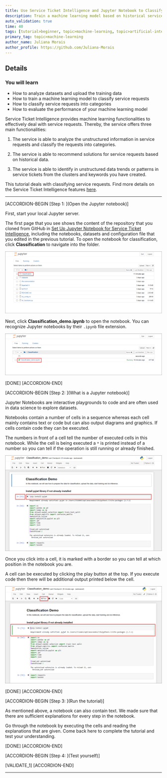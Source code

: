 ```yaml
---
title: Use Service Ticket Intelligence and Jupyter Notebook to Classify Service Requests
description: Train a machine learning model based on historical service requests in order to classify new requests.
auto_validation: true
time: 40
tags: [tutorial>beginner, topic>machine-learning, topic>artificial-intelligence, topic>cloud, software-product>sap-business-technology-platform, software-product>sap-ai-business-services, software-product>service-ticket-intelligence, tutorial>free-tier]
primary_tag: topic>machine-learning
author_name: Juliana Morais
author_profile: https://github.com/Juliana-Morais
---
```


## Details
### You will learn
  - How to analyze datasets and upload the training data
  - How to train a machine learning model to classify service requests
  - How to classify service requests into categories
  - How to evaluate the performance of your machine learning model

Service Ticket Intelligence provides machine learning functionalities to effectively deal with service requests. Thereby, the service offers three main functionalities:

1. The service is able to analyze the unstructured information in service requests and classify the requests into categories.

2. The service is able to recommend solutions for service requests based on historical data.

3. The service is able to identify in unstructured data trends or patterns in service tickets from the clusters and keywords you have created.

This tutorial deals with classifying service requests. Find more details on the Service Ticket Intelligence features [here](https://help.sap.com/docs/SERVICE_TICKET_INTELLIGENCE/934ccff77ddb4fa2bf268a0085984db0/2f0e49ac91c24d54acb694d967e0cfc0.html).

---

[ACCORDION-BEGIN [Step 1: ](Open the Jupyter notebook)]

First, start your local Jupyter server.

The first page that you see shows the content of the repository that you cloned from GitHub in [Set Up Jupyter Notebook for Service Ticket Intelligence](cp-aibus-sti-jupyter-setup), including the notebooks, datasets and configuration file that you edited in the previous tutorial. To open the notebook for classification, click **Classification** to navigate into the folder.

![Jupyter Home](jupyter-home.png)

Next, click **Classification_demo.ipynb** to open the notebook. You can recognize Jupyter notebooks by their `.ipynb` file extension.

![Open Notebook](open-notebook.png)

[DONE]
[ACCORDION-END]

[ACCORDION-BEGIN [Step 2: ](What is a Jupyter notebook)]

Jupyter Notebooks are interactive playgrounds to code and are often used in data science to explore datasets.

Notebooks contain a number of cells in a sequence whereas each cell mainly contains text or code but can also output diagrams and graphics. If cells contain code they can be executed.

The numbers in front of a cell tell the number of executed cells in this notebook. While the cell is being executed a `*` is printed instead of a number so you can tell if the operation is still running or already finished.

![Notebook Structure](notebook-structure.png)

Once you click into a cell, it is marked with a border so you can tell at which position in the notebook you are.

A cell can be executed by clicking the play button at the top. If you execute code then there will be additional output printed below the cell.

![Executing Cells](executing-cells.png)

[DONE]
[ACCORDION-END]


[ACCORDION-BEGIN [Step 3: ](Run the tutorial)]

As mentioned above, a notebook can also contain text. We made sure that there are sufficient explanations for every step in the notebook.

Go through the notebook by executing the cells and reading the explanations that are given. Come back here to complete the tutorial and test your understanding.

[DONE]
[ACCORDION-END]

[ACCORDION-BEGIN [Step 4: ](Test yourself)]

[VALIDATE_1]
[ACCORDION-END]


---
